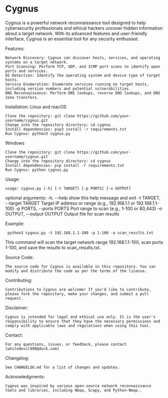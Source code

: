 <h1>Cygnus</h1>

Cygnus is a powerful network reconnaissance tool designed to help cybersecurity professionals and ethical hackers uncover hidden information about a target network. With its advanced features and user-friendly interface, Cygnus is an essential tool for any security enthusiast.

Features:

    Network Discovery: Cygnus can discover hosts, services, and operating systems on a target network.
    Port Scanning: Perform TCP, UDP, and ICMP port scans to identify open ports and services.
    OS Detection: Identify the operating system and device type of target hosts.
    Service Enumeration: Enumerate services running on target hosts, including version numbers and potential vulnerabilities.
    DNS Reconnaissance: Perform DNS lookups, reverse DNS lookups, and DNS zone transfers.

Installation:
Linux and macOS

    Clone the repository: git clone https://github.com/your-username/cygnus.git
    Change into the repository directory: cd cygnus
    Install dependencies: pip3 install -r requirements.txt
    Run Cygnus: python3 cygnus.py

Windows

  
    Clone the repository: git clone https://github.com/your-username/cygnus.git
    Change into the repository directory: cd cygnus
    Install dependencies: pip install -r requirements.txt
    Run Cygnus: python cygnus.py

Usage:

    usage: cygnus.py [-h] [-t TARGET] [-p PORTS] [-o OUTPUT]

optional arguments:
      -h, --help            show this help message and exit
      -t TARGET, --target TARGET
       Target IP address or range (e.g., 192.168.1.1 or 192.168.1.1-100)
      -p PORTS, --ports PORTS
       Port range to scan (e.g., 1-100 or 80,443)
      -o OUTPUT, --output OUTPUT
        Output file for scan results

Example:

     python3 cygnus.py -t 192.168.1.1-100 -p 1-100 -o scan_results.txt

This command will scan the target network range 192.168.1.1-100, scan ports 1-100, and save the results to scan_results.txt.


Source Code:

    The source code for Cygnus is available in this repository. You can modify and distribute the code as per the terms of the license.

Contributing:

    Contributions to Cygnus are welcome! If you'd like to contribute, please fork the repository, make your changes, and submit a pull request.

Disclaimer:

    Cygnus is intended for legal and ethical use only. It is the user's responsibility to ensure that they have the necessary permissions and comply with applicable laws and regulations when using this tool.

Contact:

    For any questions, issues, or feedback, please contact [whitedevil999@duck.com]


Changelog:

    See CHANGELOG.md for a list of changes and updates.

Acknowledgments:

    Cygnus was inspired by various open-source network reconnaissance tools and libraries, including Nmap, Scapy, and Python-Nmap..
